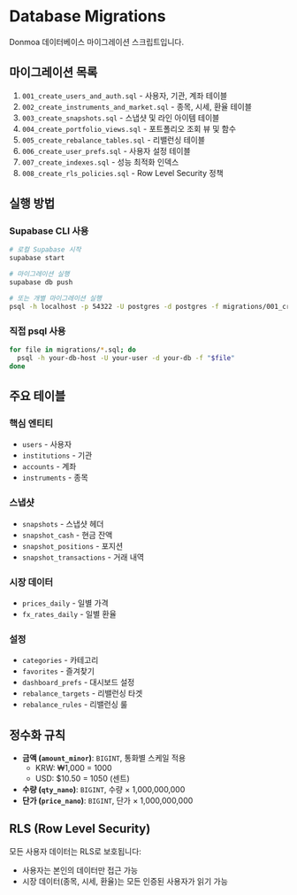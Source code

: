 # Database Migrations

Donmoa 데이터베이스 마이그레이션 스크립트입니다.

## 마이그레이션 목록

1. `001_create_users_and_auth.sql` - 사용자, 기관, 계좌 테이블
2. `002_create_instruments_and_market.sql` - 종목, 시세, 환율 테이블
3. `003_create_snapshots.sql` - 스냅샷 및 라인 아이템 테이블
4. `004_create_portfolio_views.sql` - 포트폴리오 조회 뷰 및 함수
5. `005_create_rebalance_tables.sql` - 리밸런싱 테이블
6. `006_create_user_prefs.sql` - 사용자 설정 테이블
7. `007_create_indexes.sql` - 성능 최적화 인덱스
8. `008_create_rls_policies.sql` - Row Level Security 정책

## 실행 방법

### Supabase CLI 사용

```bash
# 로컬 Supabase 시작
supabase start

# 마이그레이션 실행
supabase db push

# 또는 개별 마이그레이션 실행
psql -h localhost -p 54322 -U postgres -d postgres -f migrations/001_create_users_and_auth.sql
```

### 직접 psql 사용

```bash
for file in migrations/*.sql; do
  psql -h your-db-host -U your-user -d your-db -f "$file"
done
```

## 주요 테이블

### 핵심 엔티티
- `users` - 사용자
- `institutions` - 기관
- `accounts` - 계좌
- `instruments` - 종목

### 스냅샷
- `snapshots` - 스냅샷 헤더
- `snapshot_cash` - 현금 잔액
- `snapshot_positions` - 포지션
- `snapshot_transactions` - 거래 내역

### 시장 데이터
- `prices_daily` - 일별 가격
- `fx_rates_daily` - 일별 환율

### 설정
- `categories` - 카테고리
- `favorites` - 즐겨찾기
- `dashboard_prefs` - 대시보드 설정
- `rebalance_targets` - 리밸런싱 타겟
- `rebalance_rules` - 리밸런싱 룰

## 정수화 규칙

- **금액 (`amount_minor`)**: `BIGINT`, 통화별 스케일 적용
  - KRW: ₩1,000 = 1000
  - USD: $10.50 = 1050 (센트)
- **수량 (`qty_nano`)**: `BIGINT`, 수량 × 1,000,000,000
- **단가 (`price_nano`)**: `BIGINT`, 단가 × 1,000,000,000

## RLS (Row Level Security)

모든 사용자 데이터는 RLS로 보호됩니다:
- 사용자는 본인의 데이터만 접근 가능
- 시장 데이터(종목, 시세, 환율)는 모든 인증된 사용자가 읽기 가능
